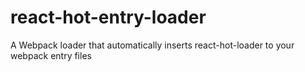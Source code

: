 # react-hot-entry-loader
A Webpack loader that automatically inserts react-hot-loader to your webpack entry files
